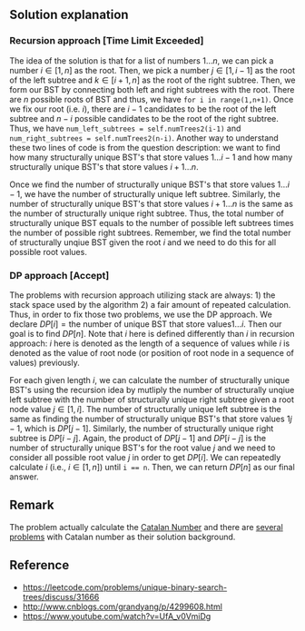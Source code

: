## Solution explanation

### Recursion approach [Time Limit Exceeded]

The idea of the solution is that for a list of numbers $1 \dots n$, we can pick a
number $i \in [1,n]$ as the root. Then, we pick a number $j \in [1,i-1]$ as the
root of the left subtree and $k \in [i+1, n]$ as the root of the right subtree. Then,
we form our BST by connecting both left and right subtrees with the root. There are
$n$ possible roots of BST and thus, we have `for i in range(1,n+1)`. Once we fix our
root (i.e. $i$), there are $i-1$ candidates to be the root of the left subtree and
$n-i$ possible candidates to be the root of the right subtree. Thus, we 
have `num_left_subtrees = self.numTrees2(i-1)` and `num_right_subtrees = self.numTrees2(n-i)`.
Another way to understand these two lines of code is from the question description: we want
to find how many structurally unique BST's that store values $1 \dots i-1$ and
how many structurally unique BST's that store values $i+1 \dots n$. 
  
Once we find the number of structurally unique BST's that store values $1 \dots i-1$, we 
have the number of structurally unique left subtree. Similarly, the number of 
structurally unique BST's that store values $i+1 \dots n$ is the same as the number
of structurally unique right subtree. Thus, the total number of structurally unique BST equals
to the number of possible left subtrees times the number of possible right subtrees. 
Remember, we find the total number of structurally unqiue BST given the root $i$ and we
need to do this for all possible root values.

### DP approach [Accept]

The problems with recursion approach utilizing stack are always: 1) the stack space used by the algorithm 2)
a fair amount of repeated calculation. Thus, in order to fix those two problems, we use
the DP approach. We declare $DP[i] = \text{the number of unique BST that store values} 1 \dots i$.
Then our goal is to find $DP[n]$. Note that $i$ here is defined differently than $i$ in recursion approach:
$i$ here is denoted as the length of a sequence of values while $i$ is denoted as the value of root node
(or position of root node in a sequence of values) previously. 

For each given length $i$, we can calculate the number of structurally unique BST's using the recursion
idea by mutliply the number of structurally unqiue left subtree with the number of structurally unique
right subtree given a root node value $j \in [1,i]$. The number of structurally unique left subtree is
the same as finding the number of structurally unique BST's that store values $1 \dot j-1$, which
is $DP[j-1]$. Similarly, the number of structurally unique right subtree is $DP[i-j]$. Again,
the product of $DP[j-1]$ and $DP[i-j]$ is the number of structurally unique BST's for the root value $j$
and we need to consider all possible root value $j$ in order to get $DP[i]$. We can repeatedly calculate
$i$ (i.e., $i \in [1,n]$) until `i == n`. Then, we can return $DP[n]$ as our final answer.

## Remark

The problem actually calculate the [Catalan Number](https://en.wikipedia.org/wiki/Catalan_number) and 
there are [several problems](https://www.geeksforgeeks.org/program-nth-catalan-number/) with Catalan number as their solution background.

## Reference

- https://leetcode.com/problems/unique-binary-search-trees/discuss/31666
- http://www.cnblogs.com/grandyang/p/4299608.html
- https://www.youtube.com/watch?v=UfA_v0VmiDg
